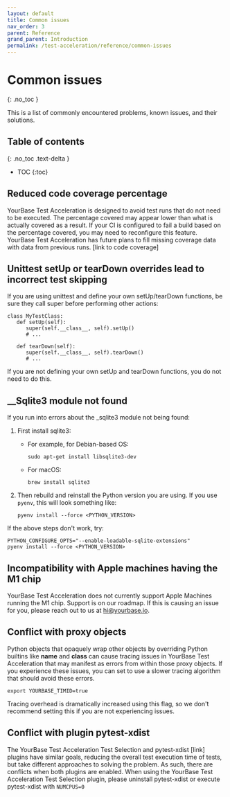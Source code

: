 ```yaml
---
layout: default
title: Common issues
nav_order: 3
parent: Reference
grand_parent: Introduction
permalink: /test-acceleration/reference/common-issues
---
```


# Common issues
{: .no_toc }

This is a list of commonly encountered problems, known issues, and their solutions.

## Table of contents
{: .no_toc .text-delta }

- TOC
{:toc}

## Reduced code coverage percentage
YourBase Test Acceleration is designed to avoid test runs that do not need to be executed. The percentage covered may appear lower than what is actually covered as a result. If your CI is configured to fail a build based on the percentage covered, you may need to reconfigure this feature. YourBase Test Acceleration has future plans to fill missing coverage data with data from previous runs. [link to code coverage]

## Unittest setUp or tearDown overrides lead to incorrect test skipping

If you are using unittest and define your own setUp/tearDown functions, be sure they call super before performing other actions:

```
class MyTestClass:
   def setUp(self):
      super(self.__class__, self).setUp()
      # ...

   def tearDown(self):
      super(self.__class__, self).tearDown()
      # ...
```

If you are not defining your own setUp and tearDown functions, you do not need to do this.

## __Sqlite3 module not found
If you run into errors about the _sqlite3 module not being found:

1. First install sqlite3:

    - For example, for Debian-based OS:
    
      ```sudo apt-get install libsqlite3-dev```
    
    - For macOS:
    
      ```brew install sqlite3```

2. Then rebuild and reinstall the Python version you are using. If you use `pyenv`, this will look something like:

    ```pyenv install --force <PYTHON_VERSION>```

If the above steps don't work, try:
```
PYTHON_CONFIGURE_OPTS="--enable-loadable-sqlite-extensions"
pyenv install --force <PYTHON_VERSION>
```

## Incompatibility with Apple machines having the M1 chip

YourBase Test Acceleration does not currently support Apple Machines running the M1 chip. Support is on our roadmap. If this is causing an issue for you, please reach out to us at hi@yourbase.io.

## Conflict with proxy objects

Python objects that opaquely wrap other objects by overriding Python builtins like __name__ and __class__ can cause tracing issues in YourBase Test Acceleration that may manifest as errors from within those proxy objects. If you experience these issues, you can set to use a slower tracing algorithm that should avoid these errors. 

```export YOURBASE_TIMID=true```

Tracing overhead is dramatically increased using this flag, so we don't recommend setting this if you are not experiencing issues.

## Conflict with plugin pytest-xdist

The YourBase Test Acceleration Test Selection and pytest-xdist [link] plugins have similar goals, reducing the overall test execution time of tests, but take different approaches to solving the problem. As such, there are conflicts when both plugins are enabled. When using the YourBase Test Acceleration Test Selection plugin, please uninstall pytest-xdist or execute pytest-xdist with `NUMCPUS=0`
